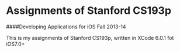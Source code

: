 Assignments of Stanford CS193p
======
####Developing Applications for iOS Fall 2013-14


This is my assignments of Stanford CS193p, written in XCode 6.0.1 fot iOS7.0+





